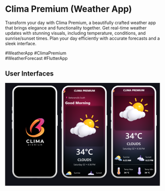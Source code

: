 
# Clima Premium (Weather App)

Transform your day with Clima Premium, a beautifully crafted weather app that brings elegance and functionality together. Get real-time weather updates with stunning visuals, including temperature, conditions, and sunrise/sunset times. Plan your day efficiently with accurate forecasts and a sleek interface. 

 #WeatherApp 
 #ClimaPremium  
 #WeatherForecast
 #FlutterApp



## User Interfaces

<img src="https://github.com/basuru07/WeatherApp/blob/main/Untitled%20design.png" alt="App User Interfaces" width="600" />


